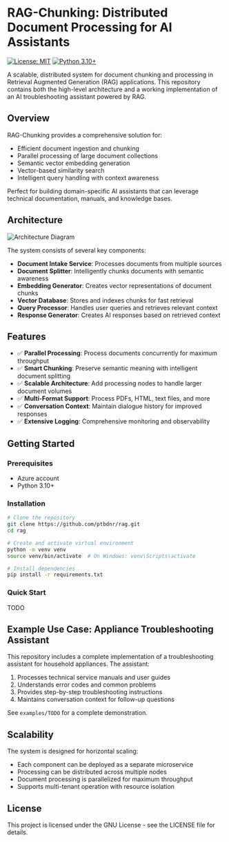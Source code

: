 # RAG-Chunking: Distributed Document Processing for AI Assistants

[![License: MIT](https://img.shields.io/badge/License-MIT-yellow.svg)](https://opensource.org/licenses/MIT)
[![Python 3.10+](https://img.shields.io/badge/python-3.10+-blue.svg)](https://www.python.org/downloads/)

A scalable, distributed system for document chunking and processing in Retrieval Augmented Generation (RAG) applications. This repository contains both the high-level architecture and a working implementation of an AI troubleshooting assistant powered by RAG.

## Overview

RAG-Chunking provides a comprehensive solution for:

- Efficient document ingestion and chunking
- Parallel processing of large document collections
- Semantic vector embedding generation
- Vector-based similarity search
- Intelligent query handling with context awareness

Perfect for building domain-specific AI assistants that can leverage technical documentation, manuals, and knowledge bases.

## Architecture

![Architecture Diagram](https://via.placeholder.com/800x400?text=RAG+System+Architecture)

The system consists of several key components:

- **Document Intake Service**: Processes documents from multiple sources
- **Document Splitter**: Intelligently chunks documents with semantic awareness
- **Embedding Generator**: Creates vector representations of document chunks
- **Vector Database**: Stores and indexes chunks for fast retrieval
- **Query Processor**: Handles user queries and retrieves relevant context
- **Response Generator**: Creates AI responses based on retrieved context

## Features

- ✅ **Parallel Processing**: Process documents concurrently for maximum throughput
- ✅ **Smart Chunking**: Preserve semantic meaning with intelligent document splitting
- ✅ **Scalable Architecture**: Add processing nodes to handle larger document volumes
- ✅ **Multi-Format Support**: Process PDFs, HTML, text files, and more
- ✅ **Conversation Context**: Maintain dialogue history for improved responses
- ✅ **Extensive Logging**: Comprehensive monitoring and observability

## Getting Started

### Prerequisites

- Azure account
- Python 3.10+

### Installation

```bash
# Clone the repository
git clone https://github.com/ptbdnr/rag.git
cd rag

# Create and activate virtual environment
python -m venv venv
source venv/bin/activate  # On Windows: venv\Scripts\activate

# Install dependencies
pip install -r requirements.txt
```

### Quick Start

TODO

## Example Use Case: Appliance Troubleshooting Assistant

This repository includes a complete implementation of a troubleshooting assistant for household appliances. The assistant:

1. Processes technical service manuals and user guides
2. Understands error codes and common problems
3. Provides step-by-step troubleshooting instructions
4. Maintains conversation context for follow-up questions

See `examples/TODO` for a complete demonstration.

## Scalability

The system is designed for horizontal scaling:

- Each component can be deployed as a separate microservice
- Processing can be distributed across multiple nodes
- Document processing is parallelized for maximum throughput
- Supports multi-tenant operation with resource isolation

## License

This project is licensed under the GNU License - see the LICENSE file for details.
